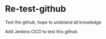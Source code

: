 # Re-test-github

Test the github, hope to undstand all knowledge

Add Jenkins CICD to test this github
